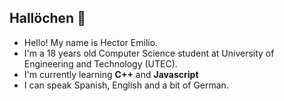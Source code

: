 ## Hallöchen 👋

<!--
**EmPuiquin24/EmPuiquin24** is a ✨ _special_ ✨ repository because its `README.md` (this file) appears on your GitHub profile.

Here are some ideas to get you started:

- 🔭 I’m currently working on ...
- 🌱 I’m currently learning ...
- 👯 I’m looking to collaborate on ...
- 🤔 I’m looking for help with ...
- 💬 Ask me about ...
- 📫 How to reach me: ...
- 😄 Pronouns: ...
- ⚡ Fun fact: ...
-->

- Hello! My name is Hector Emilio. 
- I'm a 18 years old Computer Science student at University of Engineering and Technology (UTEC).
- I'm currently learning **C++** and **Javascript**
- I can speak Spanish, English and a bit of German.

